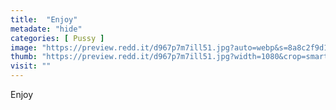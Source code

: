 ```yaml
---
title:  "Enjoy"
metadate: "hide"
categories: [ Pussy ]
image: "https://preview.redd.it/d967p7m7ill51.jpg?auto=webp&s=8a8c2f9d18c30d64b082f43bc74bb572248d1a1a"
thumb: "https://preview.redd.it/d967p7m7ill51.jpg?width=1080&crop=smart&auto=webp&s=c337549fdfa6ae8bc70e4cc85e3196cc7f464e13"
visit: ""
---
```

Enjoy
